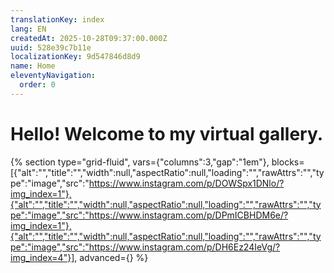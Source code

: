 ```yaml
---
translationKey: index
lang: EN
createdAt: 2025-10-28T09:37:00.000Z
uuid: 528e39c7b11e
localizationKey: 9d547846d8d9
name: Home
eleventyNavigation:
  order: 0
---
```

# Hello! Welcome to my virtual gallery.

{% section type="grid-fluid", vars={"columns":3,"gap":"1em"}, blocks=[{"alt":"","title":"","width":null,"aspectRatio":null,"loading":"","rawAttrs":"","type":"image","src":"https://www.instagram.com/p/DOWSpx1DNlo/?img_index=1"},{"alt":"","title":"","width":null,"aspectRatio":null,"loading":"","rawAttrs":"","type":"image","src":"https://www.instagram.com/p/DPmICBHDM6e/?img_index=1"},{"alt":"","title":"","width":null,"aspectRatio":null,"loading":"","rawAttrs":"","type":"image","src":"https://www.instagram.com/p/DH6Ez24IeVg/?img_index=4"}], advanced={} %}
